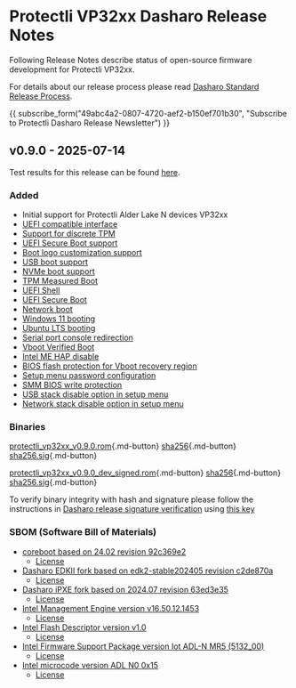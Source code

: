 # Protectli VP32xx Dasharo Release Notes

Following Release Notes describe status of open-source firmware development for
Protectli VP32xx.

For details about our release process please read
[Dasharo Standard Release Process](../../dev-proc/standard-release-process.md).

{{ subscribe_form("49abc4a2-0807-4720-aef2-b150ef701b30",
"Subscribe to Protectli Dasharo Release Newsletter") }}

</center>

## v0.9.0 - 2025-07-14

Test results for this release can be found
[here](https://github.com/Dasharo/osfv-results/blob/main/boards/Protectli/VP32xx).

### Added

- Initial support for Protectli Alder Lake N devices VP32xx
- [UEFI compatible interface](https://docs.dasharo.com/unified-test-documentation/dasharo-compatibility/30M-uefi-compatible-interface/)
- [Support for discrete TPM](https://docs.dasharo.com/unified-test-documentation/dasharo-security/200-tpm-support/)
- [UEFI Secure Boot support](https://docs.dasharo.com/unified-test-documentation/dasharo-security/206-secure-boot/)
- [Boot logo customization support](https://docs.dasharo.com/unified-test-documentation/dasharo-compatibility/328-logo-customization-functionality/)
- [USB boot support](https://docs.dasharo.com/unified-test-documentation/dasharo-compatibility/31N-usb-boot/)
- [NVMe boot support](https://docs.dasharo.com/unified-test-documentation/dasharo-compatibility/312-nvme-support/)
- [TPM Measured Boot](https://docs.dasharo.com/unified-test-documentation/dasharo-security/203-measured-boot/)
- [UEFI Shell](https://docs.dasharo.com/unified-test-documentation/dasharo-compatibility/30P-uefi-shell/)
- [UEFI Secure Boot](https://docs.dasharo.com/unified-test-documentation/dasharo-security/206-secure-boot/)
- [Network boot](https://docs.dasharo.com/unified-test-documentation/dasharo-compatibility/315b-netboot-utilities/)
- [Windows 11 booting](https://docs.dasharo.com/unified-test-documentation/dasharo-compatibility/31A-windows-booting/)
- [Ubuntu LTS booting](https://docs.dasharo.com/unified-test-documentation/dasharo-compatibility/308-debian-stable-and-ubuntu-lts-support/)
- [Serial port console redirection](https://docs.dasharo.com/unified-test-documentation/dasharo-compatibility/31G-ec-and-superio/#sio004001-serial-port-in-firmware)
- [Vboot Verified Boot](https://docs.dasharo.com/guides/vboot-signing/)
- [Intel ME HAP disable](https://docs.dasharo.com/unified-test-documentation/dasharo-security/20F-me-neuter/)
- [BIOS flash protection for Vboot recovery region](https://docs.dasharo.com/unified-test-documentation/dasharo-security/20J-bios-lock-support/)
- [Setup menu password configuration](https://docs.dasharo.com/dasharo-menu-docs/overview/#dasharo-menu-guides)
- [SMM BIOS write protection](https://docs.dasharo.com/dasharo-menu-docs/dasharo-system-features/#dasharo-security-options)
- [USB stack disable option in setup menu](https://docs.dasharo.com/dasharo-menu-docs/dasharo-system-features/#usb-configuration)
- [Network stack disable option in setup menu](https://docs.dasharo.com/dasharo-menu-docs/dasharo-system-features/#networking-options)

### Binaries

[protectli_vp32xx_v0.9.0.rom][protectli_vp32xx_v0.9.0.rom_file]{.md-button}
[sha256][protectli_vp32xx_v0.9.0.rom_hash]{.md-button}
[sha256.sig][protectli_vp32xx_v0.9.0.rom_sig]{.md-button}

[protectli_vp32xx_v0.9.0_dev_signed.rom][protectli_vp32xx_v0.9.0_dev_signed.rom_file]{.md-button}
[sha256][protectli_vp32xx_v0.9.0_dev_signed.rom_hash]{.md-button}
[sha256.sig][protectli_vp32xx_v0.9.0_dev_signed.rom_sig]{.md-button}

To verify binary integrity with hash and signature please follow the
instructions in [Dasharo release signature verification](/guides/signature-verification)
using [this key](https://raw.githubusercontent.com/3mdeb/3mdeb-secpack/master/dasharo/dasharo-open-source-firmware-engineering-release-signing-key.asc)

### SBOM (Software Bill of Materials)

- [coreboot based on 24.02 revision 92c369e2](https://github.com/Dasharo/coreboot/tree/92c369e2)
    + [License](https://github.com/Dasharo/coreboot/blob/92c369e2/COPYING)
- [Dasharo EDKII fork based on edk2-stable202405 revision c2de870a](https://github.com/Dasharo/edk2/tree/c2de870a)
    + [License](https://github.com/Dasharo/edk2/blob/c2de870a/License.txt)
- [Dasharo iPXE fork based on 2024.07 revision 63ed3e35](https://github.com/Dasharo/ipxe/tree/63ed3e35)
    + [License](https://github.com/Dasharo/ipxe/blob/63ed3e35/COPYING.GPLv2)
- [Intel Management Engine version v16.50.12.1453](https://github.com/Dasharo/dasharo-blobs/blob/5eb84421/protectli/vault_adl_n/vp32xx/me.bin)
    + [License](https://github.com/Dasharo/dasharo-blobs/blob/5eb84421/licenses/pv%20intel%20obl%20software%20license%20agreement%2011.2.2017.pdf)
- [Intel Flash Descriptor version v1.0](https://github.com/Dasharo/dasharo-blobs/blob/5eb84421/protectli/vault_adl_n/vp32xx/descriptor.bin)
    + [License](https://github.com/Dasharo/dasharo-blobs/blob/5eb84421/licenses/pv%20intel%20obl%20software%20license%20agreement%2011.2.2017.pdf)
- [Intel Firmware Support Package version Iot ADL-N MR5 (5132_00)](https://github.com/intel/FSP/commits/86c91116/AlderLakeFspBinPkg/IoT/AlderLakeN)
    + [License](https://github.com/intel/FSP/blob/86c91116/FSP_License.pdf)
- [Intel microcode version ADL N0 0x15](https://github.com/intel/Intel-Linux-Processor-Microcode-Data-Files/tree/microcode-20240312/intel-ucode/06-be-00)
    + [License](https://github.com/intel/Intel-Linux-Processor-Microcode-Data-Files/blob/microcode-20240312/license)

[newsletter]: https://newsletter.3mdeb.com/subscription/n2EpSxtqL
[protectli_vp32xx_v0.9.0.rom_file]: https://dl.3mdeb.com/open-source-firmware/Dasharo/protectli_vault_adln/v0.9.0/protectli_vp32xx_v0.9.0.rom
[protectli_vp32xx_v0.9.0.rom_hash]: https://dl.3mdeb.com/open-source-firmware/Dasharo/protectli_vault_adln/v0.9.0/protectli_vp32xx_v0.9.0.rom.sha256
[protectli_vp32xx_v0.9.0.rom_sig]: https://dl.3mdeb.com/open-source-firmware/Dasharo/protectli_vault_adln/v0.9.0/protectli_vp32xx_v0.9.0.rom.sha256.sig
[protectli_vp32xx_v0.9.0_dev_signed.rom_file]: https://dl.3mdeb.com/open-source-firmware/Dasharo/protectli_vault_adln/v0.9.0/protectli_vp32xx_v0.9.0_dev_signed.rom
[protectli_vp32xx_v0.9.0_dev_signed.rom_hash]: https://dl.3mdeb.com/open-source-firmware/Dasharo/protectli_vault_adln/v0.9.0/protectli_vp32xx_v0.9.0_dev_signed.rom.sha256
[protectli_vp32xx_v0.9.0_dev_signed.rom_sig]: https://dl.3mdeb.com/open-source-firmware/Dasharo/protectli_vault_adln/v0.9.0/protectli_vp32xx_v0.9.0_dev_signed.rom.sha256.sig
